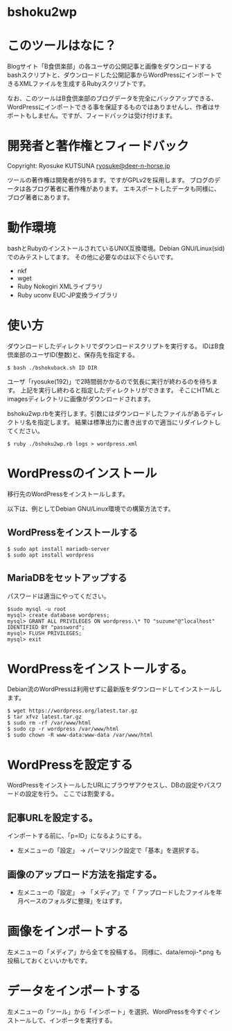 # bshoku2wp

# このツールはなに？

Blogサイト「B食倶楽部」の各ユーザの公開記事と画像をダウンロードするbashスクリプトと、ダウンロードした公開記事からWordPressにインポートできるXMLファイルを生成するRubyスクリプトです。

なお、このツールはB食倶楽部のブログデータを完全にバックアップできる、WordPressにインポートできる事を保証するものではありませんし、作者はサポートもしません。ですが、フィードバックは受け付けます。

# 開発者と著作権とフィードバック

Copyright: Ryosuke KUTSUNA <ryosuke@deer-n-horse.jp>

ツールの著作権は開発者が持ちます。ですがGPLv2を採用します。
ブログのデータは各ブログ著者に著作権があります。
エキスポートしたデータも同様に、ブログ著者にあります。

# 動作環境

bashとRubyのインストールされているUNIX互換環境。Debian GNU/Linux(sid)でのみテストしてます。
その他に必要なのは以下ぐらいです。

 * nkf
 * wget
 * Ruby Nokogiri XMLライブラリ
 * Ruby uconv EUC-JP変換ライブラリ

# 使い方

ダウンロードしたディレクトリでダウンロードスクリプトを実行する。
IDはB食倶楽部のユーザID(整数)と、保存先を指定する。

    $ bash ./bshokuback.sh ID DIR

ユーザ「ryosuke(192)」で2時間弱かかるので気長に実行が終わるのを待ちます。
上記を実行し終わると指定したディレクトリができます。
そこにHTMLとimagesディレクトリに画像がダウンロードされます。

bshoku2wp.rbを実行します。引数にはダウンロードしたファイルがあるディレクトリ名を指定します。
結果は標準出力に書き出すので適当にリダイレクトしてください。

    $ ruby ./bshoku2wp.rb logs > wordpress.xml

# WordPressのインストール

移行先のWordPressをインストールします。

以下は、例としてDebian GNU/Linux環境での構築方法です。

## WordPressをインストールする

    $ sudo apt install mariadb-server
    $ sudo apt install wordpress

## MariaDBをセットアップする

パスワードは適当にやってください。

    $sudo mysql -u root
    mysql> create database wordpress;
    mysql> GRANT ALL PRIVILEGES ON wordpress.\* TO "suzume"@"localhost" IDENTIFIED BY "password";
    mysql> FLUSH PRIVILEGES;
    mysql> exit

# WordPressをインストールする。

Debian流のWordPressは利用せずに最新版をダウンロードしてインストールします。

    $ wget https://wordpress.org/latest.tar.gz
    $ tar xfvz latest.tar.gz
    $ sudo rm -rf /var/www/html
    $ sudo cp -r wordpress /var/www/html
    $ sudo chown -R www-data:www-data /var/www/html

# WordPressを設定する

WordPressをインストールしたURLにブラウザアクセスし、DBの設定やパスワードの設定を行う。
ここでは割愛する。

## 記事URLを設定する。

インポートする前に、「p=ID」になるようにする。

  * 左メニューの「設定」 -> パーマリンク設定で「基本」を選択する。

## 画像のアップロード方法を指定する。

  * 左メニューの「設定」 -> 「メディア」で「 アップロードしたファイルを年月ベースのフォルダに整理」をはずす。

# 画像をインポートする

左メニューの「メディア」から全てを投稿する。
同様に、data/emoji-\*.png も投稿しておくといいかもです。

# データをインポートする

左メニューの「ツール」から「インポート」を選択、WordPressを今すぐインストールして、インポータを実行する。


